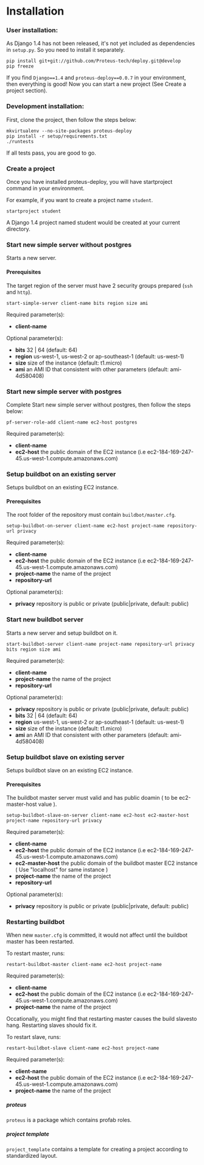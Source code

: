 # Installation
### User installation:

As Django 1.4 has not been released, it's not yet included as dependencies in `setup.py`. So you need to install it separately.

    pip install git+git://github.com/Proteus-tech/deploy.git@develop
    pip freeze

If you find `Django==1.4` and `proteus-deploy==0.0.7` in your environment, then everything is good! Now you can start a new project (See Create a project section).

### Development installation:

First, clone the project, then follow the steps below:

    mkvirtualenv --no-site-packages proteus-deploy
    pip install -r setup/requirements.txt
    ./runtests

If all tests pass, you are good to go.

### Create a project
Once you have installed proteus-deploy, you will have startproject command in your environment.

For example, if you want to create a project name `student`.

    startproject student

A Django 1.4 project named student would be created at your current directory.

### Start new simple server without postgres
Starts a new server.

#### Prerequisites
The target region of the server must have 2 security groups prepared (`ssh` and `http`).

    start-simple-server client-name bits region size ami

Required parameter(s):

- **client-name**

Optional parameter(s):

- **bits** 32 | 64 (default: 64)
- **region** us-west-1, us-west-2 or ap-southeast-1 (default: us-west-1)
- **size** size of the instance (default: t1.micro)
- **ami** an AMI ID that consistent with other parameters (default: ami-4d580408)

### Start new simple server with postgres
Complete Start new simple server without postgres, then follow the steps below:

    pf-server-role-add client-name ec2-host postgres

Required parameter(s):

- **client-name**
- **ec2-host** the public domain of the EC2 instance (i.e ec2-184-169-247-45.us-west-1.compute.amazonaws.com)

### Setup buildbot on an existing server
Setups buildbot on an existing EC2 instance.

#### Prerequisites
The root folder of the repository must contain `buildbot/master.cfg`.

    setup-buildbot-on-server client-name ec2-host project-name repository-url privacy

Required parameter(s):

- **client-name**
- **ec2-host** the public domain of the EC2 instance (i.e ec2-184-169-247-45.us-west-1.compute.amazonaws.com)
- **project-name** the name of the project
- **repository-url**

Optional parameter(s):

- **privacy** repository is public or private (public|private, default: public)

### Start new buildbot server
Starts a new server and setup buildbot on it.

    start-buildbot-server client-name project-name repository-url privacy bits region size ami

Required parameter(s):

- **client-name**
- **project-name** the name of the project
- **repository-url**

Optional parameter(s):

- **privacy** repository is public or private (public|private, default: public)
- **bits** 32 | 64 (default: 64)
- **region** us-west-1, us-west-2 or ap-southeast-1 (default: us-west-1)
- **size** size of the instance (default: t1.micro)
- **ami** an AMI ID that consistent with other parameters (default: ami-4d580408)

### Setup buildbot slave on existing server
Setups buildbot slave on an existing EC2 instance.

#### Prerequisites
The buildbot master server must valid and has public doamin ( to be ec2-master-host value ).

    setup-buildbot-slave-on-server client-name ec2-host ec2-master-host project-name repository-url privacy

Required parameter(s):

- **client-name**
- **ec2-host** the public domain of the EC2 instance (i.e ec2-184-169-247-45.us-west-1.compute.amazonaws.com)
- **ec2-master-host** the public domain of the buildbot master EC2 instance ( Use "localhost" for same instance )
- **project-name** the name of the project
- **repository-url**

Optional parameter(s):

- **privacy** repository is public or private (public|private, default: public)

### Restarting buildbot
When new `master.cfg` is committed, it would not affect until the buildbot master has been restarted.

To restart master, runs:

    restart-buildbot-master client-name ec2-host project-name

Required parameter(s):

- **client-name**
- **ec2-host** the public domain of the EC2 instance (i.e ec2-184-169-247-45.us-west-1.compute.amazonaws.com)
- **project-name** the name of the project

Occationally, you might find that restarting master causes the build slavesto hang. Restarting slaves should fix it.

To restart slave, runs:

    restart-buildbot-slave client-name ec2-host project-name

Required parameter(s):

- **client-name**
- **ec2-host** the public domain of the EC2 instance (i.e ec2-184-169-247-45.us-west-1.compute.amazonaws.com)
- **project-name** the name of the project

##### proteus
`proteus` is a package which contains profab roles.

##### project template
`project_template` contains a template for creating a project according to standardized layout.
